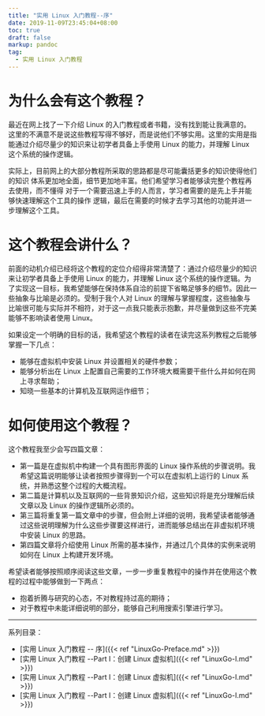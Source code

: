 ```yaml
---
title: "实用 Linux 入门教程--序"
date: 2019-11-09T23:45:04+08:00
toc: true
draft: false
markup: pandoc
tag:
  - 实用 Linux 入门教程
---
```


# 为什么会有这个教程？
最近在网上找了一下介绍 Linux 的入门教程或者书籍，没有找到能让我满意的。这里的不满意不是说这些教程写得不够好，而是说他们不够实用。这里的实用是指能通过介绍尽量少的知识来让初学者具备上手使用 Linux 的能力，并理解 Linux 这个系统的操作逻辑。

实际上，目前网上的大部分教程所采取的思路都是尽可能囊括更多的知识使得他们的知识 体系更加地全面，细节更加地丰富。他们希望学习者能够读完整个教程再去使用，而不懂得 对于一个需要迅速上手的人而言，学习者需要的是先上手并能够快速理解这个工具的操作 逻辑，最后在需要的时候才去学习其他的功能并进一步理解这个工具。

# 这个教程会讲什么？
前面的动机介绍已经将这个教程的定位介绍得非常清楚了：通过介绍尽量少的知识来让初学者具备上手使用 Linux 的能力，并理解 Linux 这个系统的操作逻辑。为了实现这一目标，我希望能够在保持体系自洽的前提下省略足够多的细节。因此一些抽象与比喻是必须的。受制于我个人对 Linux 的理解与掌握程度，这些抽象与比喻很可能与实际并不相符，对于这一点我只能表示抱歉，并尽量做到这些不完美能够不影响读者使用 Linux。

如果设定一个明确的目标的话，我希望这个教程的读者在读完这系列教程之后能够掌握一下几点：

* 能够在虚拟机中安装 Linux 并设置相关的硬件参数；
* 能够分析出在 Linux 上配置自己需要的工作环境大概需要干些什么并如何在网上寻求帮助；
* 知晓一些基本的计算机及互联网运作细节；

# 如何使用这个教程？
这个教程我至少会写四篇文章：

* 第一篇是在虚拟机中构建一个具有图形界面的 Linux 操作系统的步骤说明。我希望这篇说明能够让读者按照步骤得到一个可以在虚拟机上运行的 Linux 系统，并熟悉这整个过程的大概流程。
* 第二篇是计算机以及互联网的一些背景知识介绍，这些知识将是充分理解后续文章以及 Linux 的操作逻辑所必须的。
* 第三篇将重复第一篇文章中的步骤，但会附上详细的说明，我希望读者能够通过这些说明理解为什么这些步骤要这样进行，进而能够总结出在非虚拟机环境中安装 Linux 的思路。
* 第四篇文章将介绍使用 Linux 所需的基本操作，并通过几个具体的实例来说明如何在 Linux 上构建开发环境。

希望读者能够按照顺序阅读这些文章，一步一步重复教程中的操作并在使用这个教程的过程中能够做到一下两点：

* 抱着折腾与研究的心态，不对教程持过高的期待；
* 对于教程中未能详细说明的部分，能够自己利用搜索引擎进行学习。

---
系列目录：

* [实用 Linux 入门教程 -- 序]({{< ref "LinuxGo-Preface.md" >}})
* [实用 Linux 入门教程 --Part I：创建 Linux 虚拟机]({{< ref "LinuxGo-I.md" >}})
* [实用 Linux 入门教程 --Part I：创建 Linux 虚拟机]({{< ref "LinuxGo-I.md" >}})
* [实用 Linux 入门教程 --Part I：创建 Linux 虚拟机]({{< ref "LinuxGo-I.md" >}})
